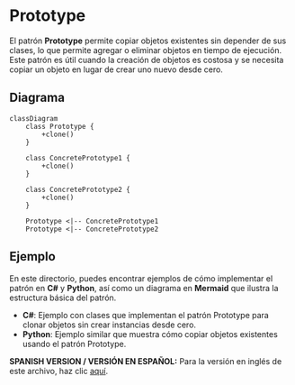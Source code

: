 
# Prototype

El patrón **Prototype** permite copiar objetos existentes sin depender de sus clases, lo que permite agregar o eliminar objetos en tiempo de ejecución. Este patrón es útil cuando la creación de objetos es costosa y se necesita copiar un objeto en lugar de crear uno nuevo desde cero.

## Diagrama

```mermaid
classDiagram
    class Prototype {
        +clone()
    }

    class ConcretePrototype1 {
        +clone()
    }

    class ConcretePrototype2 {
        +clone()
    }

    Prototype <|-- ConcretePrototype1
    Prototype <|-- ConcretePrototype2
```

## Ejemplo

En este directorio, puedes encontrar ejemplos de cómo implementar el patrón en **C#** y **Python**, así como un diagrama en **Mermaid** que ilustra la estructura básica del patrón.

- **C#**: Ejemplo con clases que implementan el patrón Prototype para clonar objetos sin crear instancias desde cero.
- **Python**: Ejemplo similar que muestra cómo copiar objetos existentes usando el patrón Prototype.

**SPANISH VERSION / VERSIÓN EN ESPAÑOL:** Para la versión en inglés de este archivo, haz clic [aquí](README.md).
